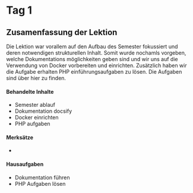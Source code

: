 # Tag 1

## Zusamenfassung der Lektion

Die Lektion war vorallem auf den Aufbau des Semester fokussiert und deren notwendigen strukturellen Inhalt. Somit wurde nochamls vorgeben, welche Dokumentations möglichkeiten geben sind und wir uns auf die Verwendung von Docker vorbereiten und einrichten. Zusätzlich haben wir die Aufgabe erhalten PHP einführungsaufgaben zu lösen. Die Aufgaben sind über hier zu finden.

<!-- tabs:start -->

#### **Behandelte Inhalte**

- Semester ablauf
- Dokumentation docsify
- Docker einrichten
- PHP aufgaben

#### **Merksätze**

-

#### **Hausaufgaben**

- Dokumentation führen
- PHP Aufgaben lösen

<!-- tabs:end -->